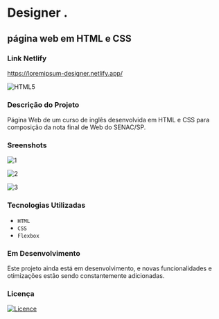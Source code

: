 # Designer .
## página web em HTML e CSS

### Link Netlify

https://loremipsum-designer.netlify.app/

![HTML5](https://img.shields.io/badge/html5-%23E34F26.svg?style=for-the-badge&logo=html5&logoColor=white)

### Descrição do Projeto

Página Web de um curso de inglês desenvolvida em HTML e CSS para composição da nota final de Web do SENAC/SP.

### Sreenshots

![1](https://github.com/user-attachments/assets/6db3b96e-411d-468d-8bf9-446930e35cac)

![2](https://github.com/user-attachments/assets/3ed71e7b-7dbb-49c1-8dfd-00846d7d5f18)

![3](https://github.com/user-attachments/assets/aa858d6a-fd30-4d62-b95d-0fe421ce618d)

### Tecnologias Utilizadas

- `HTML`
- `CSS`
- `Flexbox`

### Em Desenvolvimento

Este projeto ainda está em desenvolvimento, e novas funcionalidades e otimizações estão sendo constantemente adicionadas.

### Licença
[![Licence](https://img.shields.io/github/license/Ileriayo/markdown-badges?style=for-the-badge)](./LICENSE)

